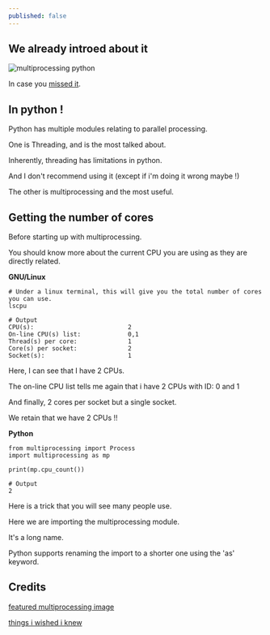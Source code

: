```yaml
---
published: false
---
```

## We already introed about it

![multiprocessing python](https://github.com/codarrenvelvindron/codarrenvelvindron.github.io/raw/master/images/multi-core-cpu.shutterstock_251423881.webp)

In case you [missed it](https://blog.codarren.com/Day61-Multiprocessing_in_Programming/).

## In python !
Python has multiple modules relating to parallel processing.

One is Threading, and is the most talked about.

Inherently, threading has limitations in python.

And I don't recommend using it (except if i'm doing it wrong maybe !)


The other is multiprocessing and the most useful.

## Getting the number of cores
Before starting up with multiprocessing.

You should know more about the current CPU you are using as they are directly related.

**GNU/Linux**
```
# Under a linux terminal, this will give you the total number of cores you can use.
lscpu

# Output
CPU(s):                          2
On-line CPU(s) list:             0,1
Thread(s) per core:              1
Core(s) per socket:              2
Socket(s):                       1
```
Here, I can see that I have 2 CPUs.

The on-line CPU list tells me again that i have 2 CPUs with ID: 0 and 1

And finally, 2 cores per socket but a single socket.

We retain that we have 2 CPUs !!

**Python**
```
from multiprocessing import Process
import multiprocessing as mp

print(mp.cpu_count())

# Output
2
```
Here is a trick that you will see many people use.

Here we are importing the multiprocessing module.

It's a long name.

Python supports renaming the import to a shorter one using the 'as' keyword.


## Credits
[featured multiprocessing image](https://venturebeat.com/wp-content/uploads/2016/02/multi-core-cpu.shutterstock_251423881.jpg?w=1000&strip=all)

[things i wished i knew](https://www.cloudcity.io/blog/2019/02/27/things-i-wish-they-told-me-about-multiprocessing-in-python/)


